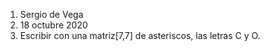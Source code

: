 1. Sergio de Vega
2. 18 octubre 2020
3. Escribir con una matriz[7,7] de asteriscos, las letras C y O.
